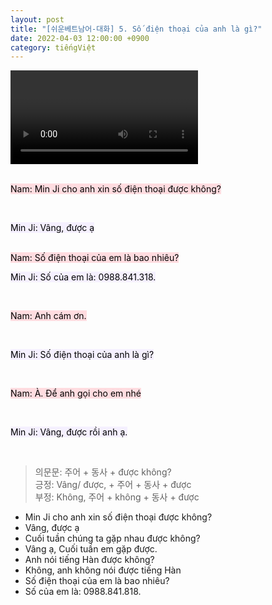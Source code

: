```yaml
---
layout: post
title: "[쉬운베트남어-대화] 5. Số điện thoại của anh là gì?"
date: 2022-04-03 12:00:00 +0900
category: tiếngViệt
---
```


<div class="video-container">
    <video id="player" class="video-js vjs-default-skin vjs-big-play-centered" data-json="/public/json/쉬운베트남어-대화5과.json"></video>
</div>

<br>

<mark style="background-color: #ffdce0">Nam: Min Ji cho anh xin số điện thoại được không?</mark>

<br>

<mark style="background-color: #f5f0ff">Min Ji: Vâng, được ạ</mark>

<br>
<mark style="background-color: #ffdce0">Nam: Số điện thoại của em là bao nhiêu?</mark>

<br>

<mark style="background-color: #f5f0ff">Min Ji: Số của em là: 0988.841.318.</mark>

<br>

<mark style="background-color: #ffdce0">Nam: Anh cám ơn.</mark>

<br>

<mark style="background-color: #f5f0ff">Min Ji: Số điện thoại của anh là gì?</mark>

<br>

<mark style="background-color: #ffdce0">Nam: À. Để anh gọi cho em nhé</mark>

<br>

<mark style="background-color: #f5f0ff">Min Ji: Vâng, được rồi anh ạ.</mark>

<br>

> 의문문: 주어 + 동사 + được không?<br>
> 긍정: Vâng/ được, + 주어 + 동사 + được<br>
> 부정: Không, 주어 + không + 동사 + được

- Min Ji cho anh xin số điện thoại được không?
- Vâng, được ạ
- Cuối tuần chúng ta gặp nhau được không?
- Vâng ạ, Cuối tuần em gặp được.
- Anh nói tiếng Hàn được không?
- Không, anh không nói được tiếng Hàn
- Số điện thoại của em là bao nhiêu?
- Số của em là: 0988.841.818.